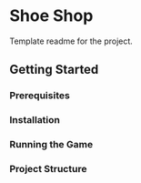 # Shoe Shop

Template readme for the project.

## Getting Started

### Prerequisites

### Installation

### Running the Game

### Project Structure
